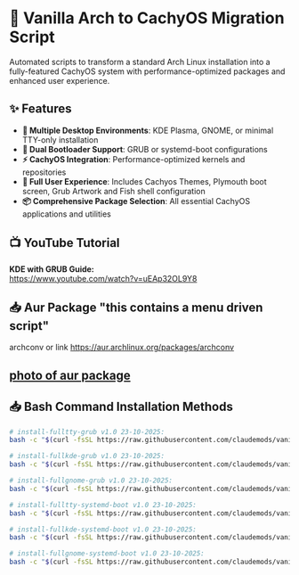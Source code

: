 # 🚀 Vanilla Arch to CachyOS Migration Script

Automated scripts to transform a standard Arch Linux installation into a fully-featured CachyOS system with performance-optimized packages and enhanced user experience.

## ✨ Features

- **🎯 Multiple Desktop Environments**: KDE Plasma, GNOME, or minimal TTY-only installation
- **🔧 Dual Bootloader Support**: GRUB or systemd-boot configurations
- **⚡ CachyOS Integration**: Performance-optimized kernels and repositories
- **🌟 Full User Experience**: Includes Cachyos Themes, Plymouth boot screen, Grub Artwork and Fish shell configuration
- **📦 Comprehensive Package Selection**: All essential CachyOS applications and utilities

## 📺 YouTube Tutorial

**KDE with GRUB Guide:**  
https://www.youtube.com/watch?v=uEAp32OL9Y8

## 📥 Aur Package "this contains a menu driven script"
archconv or link https://aur.archlinux.org/packages/archconv

## [ photo of aur package ](https://github.com/claudemods/vanillaarch-to-cachyos/tree/main/photos)


## 📥 Bash Command Installation Methods

```bash
# install-fulltty-grub v1.0 23-10-2025:
bash -c "$(curl -fsSL https://raw.githubusercontent.com/claudemods/vanillaarch-to-cachyos/refs/heads/main/install-fulltty-grub/install-from-github.sh)"

# install-fullkde-grub v1.0 23-10-2025:
bash -c "$(curl -fsSL https://raw.githubusercontent.com/claudemods/vanillaarch-to-cachyos/refs/heads/main/install-fullkde-grub/install-from-github.sh)"

# install-fullgnome-grub v1.0 23-10-2025:
bash -c "$(curl -fsSL https://raw.githubusercontent.com/claudemods/vanillaarch-to-cachyos/refs/heads/main/install-fullgnome-grub/install-from-github.sh)"

# install-fulltty-systemd-boot v1.0 23-10-2025:
bash -c "$(curl -fsSL https://raw.githubusercontent.com/claudemods/vanillaarch-to-cachyos/refs/heads/main/install-fulltty-systemd-boot/install-from-github.sh)"

# install-fullkde-systemd-boot v1.0 23-10-2025:
bash -c "$(curl -fsSL https://raw.githubusercontent.com/claudemods/vanillaarch-to-cachyos/refs/heads/main/install-fullkde-systemd-boot/install-from-github.sh)"

# install-fullgnome-systemd-boot v1.0 23-10-2025:
bash -c "$(curl -fsSL https://raw.githubusercontent.com/claudemods/vanillaarch-to-cachyos/refs/heads/main/install-fullgnome-systemd-boot/install-from-github.sh)"
